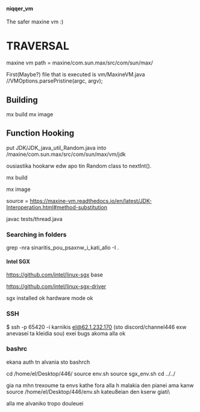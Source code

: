 #### niqqer_vm
The safer maxine vm :)


  
# TRAVERSAL

maxine vm path =  maxine/com.sun.max/src/com/sun/max/

First(Maybe?) file that is executed is vm/MaxineVM.java //VMOptions.parsePristine(argc, argv); 




## Building

mx build
mx image



## Function Hooking 
put JDK/JDK_java_util_Random.java into /maxine/com.sun.max/src/com/sun/max/vm/jdk

ousiastika hookarw edw apo tin Random class to nextInt().

mx build

mx image

source = https://maxine-vm.readthedocs.io/en/latest/JDK-Interoperation.html#method-substitution

javac tests/thread.java

### Searching in folders
grep -nra sinaritis_pou_psaxnw_i_kati_allo -I .

#### Intel SGX

https://github.com/intel/linux-sgx base

https://github.com/intel/linux-sgx-driver 

sgx installed ok hardware mode ok

### SSH

$  ssh -p 65420 -i karnikis el@62.1.232.170
(sto discord/channel446 exw anevasei ta kleidia sou)
exei bugs akoma alla ok


### bashrc 

ekana auth tn alvania sto bashrch

cd /home/el/Desktop/446/
source env.sh
source sgx_env.sh
cd ../../

gia na mhn trexoume ta envs kathe fora
alla h malakia den pianei ama kanw 
source /home/el/Desktop/446/env.sh kateu8eian den kserw giati\

alla me alvaniko tropo douleuei
